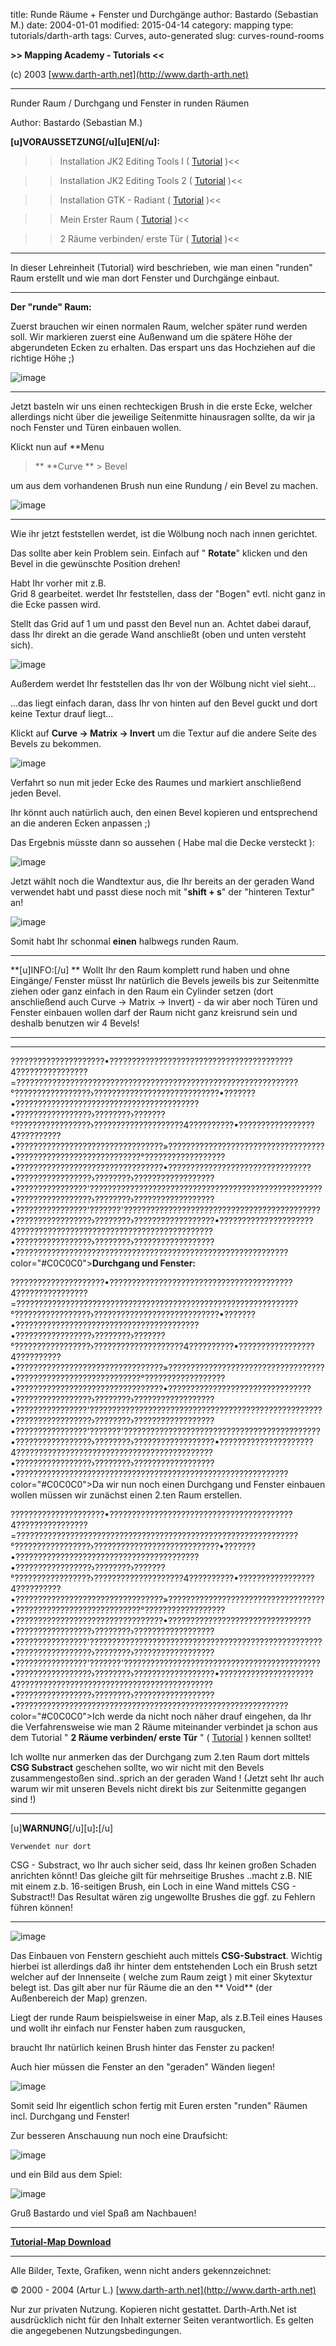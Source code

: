 ﻿title: Runde Räume + Fenster und Durchgänge
author: Bastardo (Sebastian M.)
date: 2004-01-01
modified: 2015-04-14
category: mapping
type: tutorials/darth-arth
tags: Curves, auto-generated
slug: curves-round-rooms

**>> 
  Mapping Academy - Tutorials <<**

 

(c) 
  2003 [www.darth-arth.net](http://www.darth-arth.net)

----

Runder Raum / Durchgang und Fenster 
  in runden Räumen

Author: Bastardo (Sebastian M.)

**[u]VORAUSSETZUNG[/u][u]EN[/u]:**

>> Installation JK2 Editing 
  Tools I ( [Tutorial](../../radiant/jk2_etools1.htm) )<<

>> Installation JK2 Editing 
  Tools 2 ( [Tutorial](../../radiant/jk2_etools2.htm) )<<

>> Installation GTK - Radiant 
  ( [Tutorial](../../radiant/gtk_radiant.htm) )<<

>> Mein Erster Raum ( [Tutorial](../firstroom/firstroom.htm) 
  )<<

>> 2 Räume verbinden/ 
  erste Tür ( [Tutorial](../tworooms/tworooms.htm) 
  )<<

----

 

In 
  dieser Lehreinheit (Tutorial) wird beschrieben, wie man einen "runden" 
  Raum erstellt und wie man dort Fenster und Durchgänge einbaut.

----

**Der 
  "runde" Raum:**

Zuerst brauchen 
  wir einen normalen Raum, welcher später rund werden soll. Wir markieren 
  zuerst eine Außenwand um die spätere Höhe der abgerundeten Ecken 
  zu erhalten. Das erspart uns das Hochziehen auf die richtige Höhe ;)

![image]({static}rund1.jpg)

----

Jetzt basteln wir uns einen rechteckigen 
  Brush in die erste Ecke, welcher allerdings nicht über die jeweilige Seitenmitte 
  hinausragen sollte, da wir ja noch Fenster und Türen einbauen wollen. 

Klickt nun auf **Menu
>** **Curve
** > Bevel
 
  um aus dem vorhandenen Brush nun eine Rundung / ein  Bevel zu machen.

![image]({static}rund2.jpg)

----

Wie ihr jetzt feststellen werdet, 
  ist die Wölbung noch nach innen gerichtet. 

Das sollte aber kein Problem sein.
Einfach 
  auf " **Rotate**" klicken 
  und den Bevel in die gewünschte Position drehen!  

 Habt Ihr vorher mit z.B.  
  Grid 8  gearbeitet. werdet Ihr feststellen,
dass der "Bogen" evtl. 
  nicht ganz in die Ecke passen wird. 

Stellt das  Grid auf 1
 um und passt 
  den Bevel nun an. Achtet dabei darauf, dass Ihr direkt an die gerade Wand 
  anschließt (oben und unten versteht sich).

![image]({static}rund3.jpg)   

Außerdem 
  werdet Ihr feststellen das Ihr von der Wölbung nicht viel sieht...

...das liegt 
  einfach daran, dass Ihr von hinten auf den Bevel guckt und dort keine Textur drauf 
  liegt...

Klickt auf 
  **Curve -> Matrix -> Invert** 
  um die Textur auf die andere Seite des Bevels zu bekommen.

![image]({static}rund4.jpg)

Verfahrt 
  so nun mit jeder Ecke des Raumes und markiert anschließend jeden Bevel. 

Ihr könnt
auch natürlich auch, den einen Bevel kopieren und entsprechend an die anderen
Ecken anpassen ;)

 
  Das Ergebnis müsste dann so aussehen ( Habe mal die Decke versteckt ):

![image]({static}rund5.jpg) 

Jetzt wählt 
  noch die Wandtextur aus, die Ihr bereits an der geraden Wand verwendet habt 
  und passt diese noch mit "**shift + s**" 
  der "hinteren Textur" an!

![image]({static}rund6.jpg) 

Somit habt 
  Ihr schonmal **einen** halbwegs runden 
  Raum. 

<div class="alert">

<div class="alert">

----

**[u]INFO:[/u]
** 
Wollt Ihr den Raum komplett rund haben und ohne Eingänge/ Fenster 
    müsst Ihr natürlich die Bevels jeweils bis zur Seitenmitte ziehen 
    oder ganz einfach in den Raum ein Cylinder setzen (dort anschließend auch 
    Curve -> Matrix -> Invert) - da wir aber noch Türen und Fenster 
    einbauen wollen darf der Raum nicht ganz kreisrund sein und deshalb benutzen 
    wir 4 Bevels! 

----

</div>

 

</div>

----

?????????????????????•?????????????????????????????????????????4????????????????=???????????????????????????????????????????????????????????????°?????????????????›????????????????????????????•???????•?????????????????????????????????????????•?????????????????›????????›???????°?????????????????›????????????????????4??????????•?????????????????4??????????•?????????????????????????????????»???????????????????????????????????•????????????????????????????°??????????????????•?????????????????????????????????•????????????????????????????????•?????????????????›????????›??????????????????•????????????????'????????????????????????????????????????????????????•?????????????????›????????›??????????????????•????????????????'???????'????????????????????????????????????????????•?????????????????›????????›??????????????????•?????????????????????4????????????????????????????????????????????•?????????????????›????????›??????????????????•?????????????????????????????????????????????????????????????color="#C0C0C0">**Durchgang 
  und Fenster:**

?????????????????????•?????????????????????????????????????????4????????????????=???????????????????????????????????????????????????????????????°?????????????????›????????????????????????????•???????•?????????????????????????????????????????•?????????????????›????????›???????°?????????????????›????????????????????4??????????•?????????????????4??????????•?????????????????????????????????»???????????????????????????????????•????????????????????????????°??????????????????•?????????????????????????????????•????????????????????????????????•?????????????????›????????›??????????????????•????????????????'????????????????????????????????????????????????????•?????????????????›????????›??????????????????•????????????????'???????'????????????????????????????????????????????•?????????????????›????????›??????????????????•?????????????????????4????????????????????????????????????????????•?????????????????›????????›??????????????????•?????????????????????????????????????????????????????????????color="#C0C0C0">Da 
  wir nun noch einen Durchgang und Fenster einbauen wollen müssen wir zunächst 
  einen 2.ten Raum erstellen. 

?????????????????????•?????????????????????????????????????????4????????????????=???????????????????????????????????????????????????????????????°?????????????????›????????????????????????????•???????•?????????????????????????????????????????•?????????????????›????????›???????°?????????????????›????????????????????4??????????•?????????????????4??????????•?????????????????????????????????»???????????????????????????????????•????????????????????????????°??????????????????•?????????????????????????????????•????????????????????????????????•?????????????????›????????›??????????????????•????????????????'????????????????????????????????????????????????????•?????????????????›????????›??????????????????•????????????????'???????'????????????????????????????????????????????•?????????????????›????????›??????????????????•?????????????????????4????????????????????????????????????????????•?????????????????›????????›??????????????????•?????????????????????????????????????????????????????????????color="#C0C0C0">Ich 
  werde da nicht noch näher drauf eingehen, da Ihr die Verfahrensweise wie 
  man 2 Räume miteinander verbindet ja schon aus dem Tutorial "
**2 Räume verbinden/ erste Tür** 
  " ( [Tutorial](../tworooms/tworooms.htm) 
  ) kennen solltet!

Ich wollte 
  nur anmerken das der Durchgang zum 2.ten Raum dort mittels **CSG 
  Substract** geschehen sollte, wo wir nicht mit den Bevels zusammengestoßen 
  sind..sprich an der geraden Wand ! 
  (Jetzt seht Ihr auch warum wir mit unseren Bevels nicht direkt bis zur Seitenmitte 
  gegangen sind !)

<div class="alert">

<div class="alert">

----

[u]**WARNUNG**[/u][u]**:**[/u]

 
    Verwendet nur dort 
 CSG - Substract, wo Ihr auch sicher
    seid, dass Ihr keinen 
    großen Schaden anrichten könnt! Das gleiche gilt für mehrseitige 
    Brushes ..macht z.B. NIE mit einem z.b. 16-seitigen Brush, ein Loch in eine 
    Wand mittels CSG - Substract!! Das Resultat wären zig ungewollte Brushes 
    die ggf. zu Fehlern führen können! 

----

</div>

</div>

![image]({static}rund7.jpg)

Das Einbauen von Fenstern geschieht 
  auch mittels **CSG-Substract**. Wichtig 
  hierbei ist allerdings daß ihr hinter dem entstehenden Loch ein Brush 
  setzt welcher auf der Innenseite ( welche zum Raum zeigt ) mit einer  Skytextur 
  belegt ist. Das gilt aber nur für Räume die an den ** Void**
(der Außenbereich der Map) grenzen.

Liegt 
  der runde Raum beispielsweise in einer Map, als z.B.Teil eines Hauses und wollt 
  ihr einfach nur Fenster haben zum rausgucken,

braucht Ihr natürlich keinen 
  Brush hinter das Fenster zu packen!

Auch hier müssen die Fenster 
  an den "geraden" Wänden liegen!

  ![image]({static}rund8.jpg)

Somit seid Ihr eigentlich schon 
  fertig mit Euren ersten "runden" Räumen incl. Durchgang und Fenster!

Zur besseren Anschauung nun noch 
  eine Draufsicht:

![image]({static}rund9.jpg)

 und ein Bild aus dem Spiel:

![image]({static}ingame.jpg)

Gruß Bastardo und viel Spaß 
  am Nachbauen!

----

**[
Tutorial-Map Download](../../downloads/runderaeume.zip)**

----

 Alle 
  Bilder, Texte, Grafiken, wenn nicht anders gekennzeichnet:  

 © 
  2000 - 2004 (Artur L.) [www.darth-arth.net](http://www.darth-arth.net)

 Nur 
  zur privaten Nutzung. Kopieren nicht gestattet. Darth-Arth.Net ist ausdrücklich 
  nicht für den Inhalt externer Seiten verantwortlich. Es gelten die angegebenen 
  Nutzungsbedingungen. 

  


